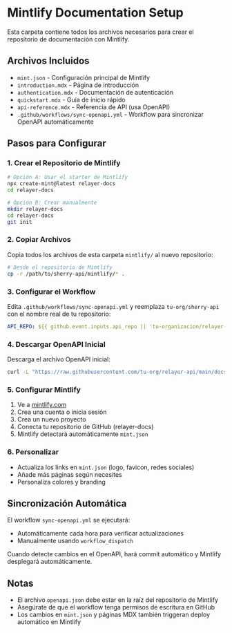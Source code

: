 # Mintlify Documentation Setup

Esta carpeta contiene todos los archivos necesarios para crear el repositorio de documentación con Mintlify.

## Archivos Incluidos

- `mint.json` - Configuración principal de Mintlify
- `introduction.mdx` - Página de introducción
- `authentication.mdx` - Documentación de autenticación
- `quickstart.mdx` - Guía de inicio rápido
- `api-reference.mdx` - Referencia de API (usa OpenAPI)
- `.github/workflows/sync-openapi.yml` - Workflow para sincronizar OpenAPI automáticamente

## Pasos para Configurar

### 1. Crear el Repositorio de Mintlify

```bash
# Opción A: Usar el starter de Mintlify
npx create-mint@latest relayer-docs
cd relayer-docs

# Opción B: Crear manualmente
mkdir relayer-docs
cd relayer-docs
git init
```

### 2. Copiar Archivos

Copia todos los archivos de esta carpeta `mintlify/` al nuevo repositorio:

```bash
# Desde el repositorio de Mintlify
cp -r /path/to/sherry-api/mintlify/* .
```

### 3. Configurar el Workflow

Edita `.github/workflows/sync-openapi.yml` y reemplaza `tu-org/sherry-api` con el nombre real de tu repositorio:

```yaml
API_REPO: ${{ github.event.inputs.api_repo || 'tu-organizacion/relayer-api' }}
```

### 4. Descargar OpenAPI Inicial

Descarga el archivo OpenAPI inicial:

```bash
curl -L "https://raw.githubusercontent.com/tu-org/relayer-api/main/docs/openapi.json" -o openapi.json
```

### 5. Configurar Mintlify

1. Ve a [mintlify.com](https://mintlify.com)
2. Crea una cuenta o inicia sesión
3. Crea un nuevo proyecto
4. Conecta tu repositorio de GitHub (relayer-docs)
5. Mintlify detectará automáticamente `mint.json`

### 6. Personalizar

- Actualiza los links en `mint.json` (logo, favicon, redes sociales)
- Añade más páginas según necesites
- Personaliza colores y branding

## Sincronización Automática

El workflow `sync-openapi.yml` se ejecutará:
- Automáticamente cada hora para verificar actualizaciones
- Manualmente usando `workflow_dispatch`

Cuando detecte cambios en el OpenAPI, hará commit automático y Mintlify desplegará automáticamente.

## Notas

- El archivo `openapi.json` debe estar en la raíz del repositorio de Mintlify
- Asegúrate de que el workflow tenga permisos de escritura en GitHub
- Los cambios en `mint.json` y páginas MDX también triggeran deploy automático en Mintlify
